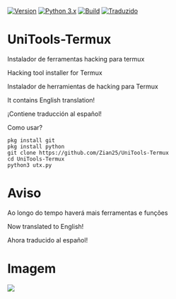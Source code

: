 [![Version](https://img.shields.io/badge/UniTools--Termux-v0.1.2-red)]()
[![Python 3.x](https://img.shields.io/badge/Python-3.x-blue.svg)]()
[![Build](https://img.shields.io/badge/Compativel-Termux-brightgreen.svg)]()
[![Traduzido](https://img.shields.io/badge/Traslated%20to-3%20languages-blue.svg)]()



# UniTools-Termux
Instalador de ferramentas hacking para termux 


Hacking tool installer for Termux 


Instalador de herramientas de hacking para Termux 


It contains English translation!


¡Contiene traducción al español!

Como usar?


```
pkg install git
pkg install python
git clone https://github.com/Zian25/UniTools-Termux
cd UniTools-Termux
python3 utx.py
```

# Aviso
Ao longo do tempo haverá mais ferramentas e funções


Now translated to English!


Ahora traducido al español!





# Imagem
<img src="modulos/utx.jpg">


